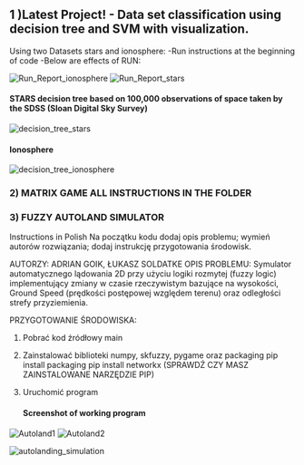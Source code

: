 ## 1 )Latest Project! - Data set classification using decision tree and SVM with visualization.
Using two Datasets stars and ionosphere:
-Run instructions at the beginning of code
-Below are effects of RUN: 

![Run_Report_ionosphere](https://github.com/user-attachments/assets/011271a1-19be-4790-99b6-0e029ad2f469)
![Run_Report_stars](https://github.com/user-attachments/assets/85e8fe33-dae6-4ec4-8614-5b85c353c809)



#### STARS decision tree based on 100,000 observations of space taken by the SDSS (Sloan Digital Sky Survey)
![decision_tree_stars](https://github.com/user-attachments/assets/29e3b43d-d944-4c2d-bd7e-6861fb998fe9)

#### Ionosphere 
![decision_tree_ionosphere](https://github.com/user-attachments/assets/adec7c71-d841-4d9d-83a9-9ac99a56d9db)

### 2) MATRIX GAME ALL INSTRUCTIONS IN THE FOLDER


### 3) FUZZY AUTOLAND SIMULATOR
Instructions in Polish 
Na początku kodu dodaj opis problemu; wymień autorów rozwiązania; dodaj instrukcję przygotowania środowisk.

AUTORZY: ADRIAN GOIK, ŁUKASZ SOLDATKE
OPIS PROBLEMU: Symulator automatycznego lądowania 2D przy użyciu logiki rozmytej (fuzzy logic) implementujący zmiany
w czasie rzeczywistym bazujące na wysokości, Ground Speed (prędkości postępowej względem terenu) oraz odległości
strefy przyziemienia.

PRZYGOTOWANIE ŚRODOWISKA:
1. Pobrać kod źródłowy main
2. Zainstalować biblioteki numpy, skfuzzy, pygame oraz packaging
pip install packaging
pip install networkx
(SPRAWDŹ CZY MASZ ZAINSTALOWANE NARZĘDZIE PIP)
3. Uruchomić program

   #### Screenshot of working program
   
![Autoland1](https://github.com/user-attachments/assets/7f31db2d-7b16-4ad2-8cc7-300f2d65b156)
![Autoland2](https://github.com/user-attachments/assets/b823e2fc-a3a9-41fd-98ad-58f36267c58d)


![autolanding_simulation](https://github.com/user-attachments/assets/e3134abc-1d32-4775-bbd9-d3ed7d7a184a)
